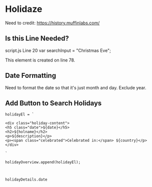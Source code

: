# Holidaze

Need to credit: https://history.muffinlabs.com/


## Is this Line Needed?
script.js
Line 20
var searchInput = "Christmas Eve";

This element is created on line 78.

## Date Formatting
Need to format the date so that it's just month and day. Exclude year. 

## Add Button to Search Holidays


    holidayEl = `
    
    <div class="holiday-content">
    <h5 class="date">${date}</h5>
    <h2>${holname}</h2>
    <p>${description}</p>
    <p><span class="celebrated">Celebrated in:</span> ${country}</p>
    </div>
    
    `

    holidayOverview.append(holidayEl);



    holidayDetails.date